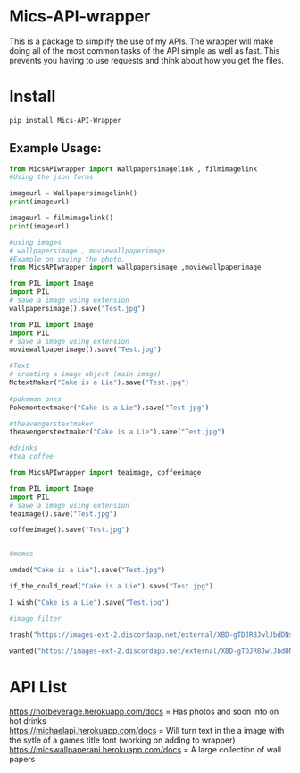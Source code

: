 # Mics-API-wrapper

This is a package to simplify the use of my APIs. The wrapper will make doing all of the most common tasks of the API simple as well as fast. This prevents you having to use requests and think about how you get the files.

# Install 
```py
pip install Mics-API-Wrapper
```

## Example Usage: 
```py
from MicsAPIwrapper import Wallpapersimagelink , filmimagelink
#Using the json forms

imageurl = Wallpapersimagelink()
print(imageurl)

imageurl = filmimagelink()
print(imageurl)

#using images 
# wallpapersimage , moviewallpaperimage
#Example on saving the photo. 
from MicsAPIwrapper import wallpapersimage ,moviewallpaperimage

from PIL import Image 
import PIL 
# save a image using extension
wallpapersimage().save("Test.jpg")

from PIL import Image 
import PIL 
# save a image using extension
moviewallpaperimage().save("Test.jpg")

#Text 
# creating a image object (main image) 
MctextMaker("Cake is a Lie").save("Test.jpg")
  
#pokemon ones
Pokemontextmaker("Cake is a Lie").save("Test.jpg")

#theavengerstextmaker
theavengerstextmaker("Cake is a Lie").save("Test.jpg")

#drinks
#tea coffee

from MicsAPIwrapper import teaimage, coffeeimage

from PIL import Image 
import PIL 
# save a image using extension
teaimage().save("Test.jpg")

coffeeimage().save("Test.jpg")


#memes

umdad("Cake is a Lie").save("Test.jpg")

if_the_could_read("Cake is a Lie").save("Test.jpg")

I_wish("Cake is a Lie").save("Test.jpg")

#image filter

trash("https://images-ext-2.discordapp.net/external/XBD-gTDJR8JwlJbdDNsekNPIhoJkYeHiwbFf2iOJOyA/%3Fsize%3D1024/https/cdn.discordapp.com/avatars/481377376475938826/8d0e7151738e8dd25cc6f417a430e669.png").save("Test.jpg")

wanted("https://images-ext-2.discordapp.net/external/XBD-gTDJR8JwlJbdDNsekNPIhoJkYeHiwbFf2iOJOyA/%3Fsize%3D1024/https/cdn.discordapp.com/avatars/481377376475938826/8d0e7151738e8dd25cc6f417a430e669.png").save("Test.jpg")

```




# API List

https://hotbeverage.herokuapp.com/docs   = Has photos and soon info on hot drinks <br>
https://michaelapi.herokuapp.com/docs  =  Will turn text in the a image with the sytle of a games title font (working on adding to wrapper)<br>
https://micswallpaperapi.herokuapp.com/docs  =  A large collection of wall papers 
